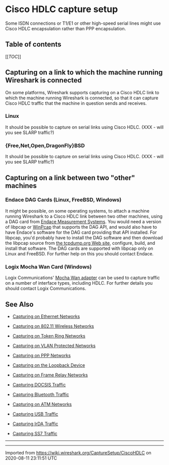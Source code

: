 # Cisco HDLC capture setup

Some ISDN connections or T1/E1 or other high-speed serial lines might use Cisco HDLC encapsulation rather than PPP encapsulation.

## Table of contents

[[_TOC_]]

## Capturing on a link to which the machine running Wireshark is connected

On some platforms, Wireshark supports capturing on a Cisco HDLC link to which the machine running Wireshark is connected, so that it can capture Cisco HDLC traffic that the machine in question sends and receives.

### Linux

It should be possible to capture on serial links using Cisco HDLC. (XXX - will you see SLARP traffic?)

### {Free,Net,Open,DragonFly}BSD

It should be possible to capture on serial links using Cisco HDLC. (XXX - will you see SLARP traffic?)

## Capturing on a link between two "other" machines

### Endace DAG Cards (Linux, FreeBSD, Windows)

It might be possible, on some operating systems, to attach a machine running Wireshark to a Cisco HDLC link between two other machines, using a DAG card from [Endace Measurement Systems](http://www.endace.com/). You would need a version of libpcap or [WinPcap](/WinPcap) that supports the DAG API, and would also have to have Endace's software for the DAG card providing that API installed. For libpcap, you'd probably have to install the DAG software and then download the libpcap source from [the tcpdump.org Web site](http://www.tcpdump.org/), configure, build, and install that software. The DAG cards are supported with libpcap only on Linux and FreeBSD. For further help on this you should contact Endace.

### Logix Mocha Wan Card (Windows)

Logix Communications' [Mocha Wan adapter](http://www.logixcomms.co.uk/t_mocha.htm) can be used to capture traffic on a number of interface types, including HDLC. For further details you should contact Logix Communications.

## See Also

  - [Capturing on Ethernet Networks](/CaptureSetup/Ethernet)

  - [Capturing on 802.11 Wireless Networks](/CaptureSetup/WLAN)

  - [Capturing on Token Ring Networks](/CaptureSetup/TokenRing)

  - [Capturing on VLAN Protected Networks](/CaptureSetup/VLAN)

  - [Capturing on PPP Networks](/CaptureSetup/PPP)

  - [Capturing on the Loopback Device](/CaptureSetup/Loopback)

  - [Capturing on Frame Relay Networks](/CaptureSetup/FrameRelay)

  - [Capturing DOCSIS Traffic](/CaptureSetup/DOCSIS)

  - [Capturing Bluetooth Traffic](/CaptureSetup/Bluetooth)

  - [Capturing on ATM Networks](/CaptureSetup/ATM)

  - [Capturing USB Traffic](/CaptureSetup/USB)

  - [Capturing IrDA Traffic](/CaptureSetup/IrDA)

  - [Capturing SS7 Traffic](/CaptureSetup/SS7)

-----

---

Imported from https://wiki.wireshark.org/CaptureSetup/CiscoHDLC on 2020-08-11 23:11:51 UTC
